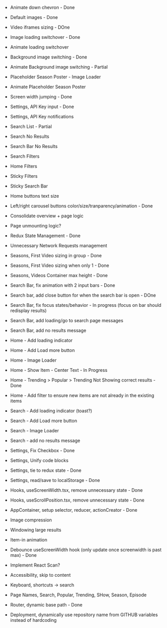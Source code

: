 - Animate down chevron - Done
- Default images - Done
- Video iframes sizing - DOne
- Image loading switchover - Done
- Animate loading switchover 
- Background image switching - Done
- Animate Background image switching - Partial
- Placeholder Season Poster - Image Loader
- Animate Placeholder Season Poster

- Screen width jumping - Done
- Settings, API Key input - Done
- Settings, API Key notifications

- Search List - Partial
- Search No Results
- Search Bar No Results
- Search Filters
- Home Filters
- Sticky Filters
- Sticky Search Bar
- Home buttons text size
- Left/right carousel buttons color/size/tranparency/animation - Done
- Consolidate overview + page logic
- Page unmounting logic?
- Redux State Management - Done
- Unnecessary Network Requests management


- Seasons, First Video sizing in group - Done
- Seasons, First Video sizing when only 1 - Done
- Seasons, Videos Container max height - Done

- Search Bar, fix animation with 2 input bars - Done
- Search bar, add close button for when the search bar is open - DOne
- Search Bar, fix focus states/behavior - In progress (focus on bar should redisplay results)
- Search Bar, add loading/go to search page messages
- Search Bar, add no results message

- Home - Add loading indicator
- Home - Add Load more button
- Home - Image Loader
- Home - Show Item - Center Text - In Progress
- Home - Trending > Popular > Trending Not Showing correct results - Done
- Home - Add filter to ensure new items are not already in the existing items

- Search - Add loading indicator (toast?)
- Search - Add Load more button
- Search - Image Loader
- Search - add no results message


- Settings, Fix Checkbox - Done
- Settings, Unify code blocks
- Settings, tie to redux state - Done
- Settings, read/save to localStorage - Done

- Hooks, useScreenWidth.tsx, remove unnecessary state - Done
- Hooks, useScrollPosition.tsx, remove unnecessary state - Done

- AppContainer, setup selector, reducer, actionCreator - Done

- Image compression
- Windowing large results
- Item-in animation
- Debounce useScreenWidth hook (only update once screenwidth is past max) - Done
- Implement React Scan?

- Accessibility, skip to content

- Keyboard, shortcuts -> search

- Page Names, Search, Popular, Trending, SHow, Season, Episode


- Router, dynamic base path - Done

- Deployment, dynamically use repository name from GITHUB variables instead of hardcoding